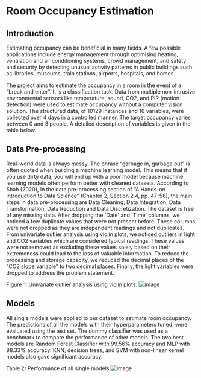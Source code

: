 # Room Occupancy Estimation

## Introduction

Estimating occupancy can be beneficial in many fields. A few possible applications include energy management through optimising heating, ventilation and air conditioning systems, crowd management, and safety and security by detecting unusual activity patterns in public buildings such as libraries, museums, train stations, airports, hospitals, and homes.

The project aims to estimate the occupancy in a room in the event of a “break and enter”. It is a classification task. Data from multiple non-intrusive environmental sensors like temperature, sound, CO2, and PIR (motion detection) were used to estimate occupancy without a computer vision solution. The structured data, of 10129 instances and 16 variables, were collected over 4 days in a controlled manner. The target occupancy varies between 0 and 3 people. A detailed description of variables is given in the table below.

## Data Pre-processing

Real-world data is always messy. The phrase “garbage in, garbage out” is often quoted when building a machine learning model. This means that if you use dirty data, you will end up with a poor model because machine learning models often perform better with cleaned datasets. According to Shah (2020), in the data pre-processing section of “A Hands-on Introduction to Data Science” (Chapter 2, Section 2.4, pp. 47-58), the main steps in data pre-processing are Data Cleaning, Data Integration, Data Transformation, Data Reduction and Data Discretization. 
The dataset is free of any missing data. After dropping the 'Date' and 'Time' columns, we noticed a few duplicate values that were not present before. These columns were not dropped as they are independent readings and not duplicates. From univariate outlier analysis using violin plots, we noticed outliers in light and CO2 variables which are considered typical readings. These values were not removed as excluding these values solely based on their extremeness could lead to the loss of valuable information. To reduce the processing and storage capacity, we reduced the decimal places of the “CO2 slope variable” to two decimal places. Finally, the light variables were dropped to address the problem statement.

Figure 1: Univariate outlier analysis using violin plots.
![image](https://github.com/VivekaAryan/Room-Occupancy-Estimation/assets/52493029/6c8cb73d-47ed-4543-b701-8f5170e2de53)

## Models
All single models were applied to our dataset to estimate room occupancy. The predictions of all the models with their hyperparameters tuned, were evaluated using the test set. The dummy classifier was used as a benchmark to compare the performance of other models. The two best models are Random Forest Classifier with 99.56% accuracy and MLP with 98.33% accuracy. KNN, decision trees, and SVM with non-linear kernel models also gave significant accuracy.

Table 2: Performance of all single models
![image](https://github.com/VivekaAryan/Room-Occupancy-Estimation/assets/52493029/e8ed2ae2-0190-406d-8abf-4881e117581d)





 


